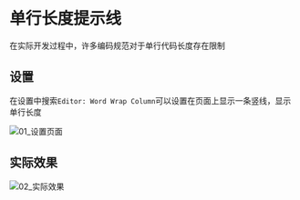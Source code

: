 # 单行长度提示线

在实际开发过程中，许多编码规范对于单行代码长度存在限制

## 设置

在设置中搜索`Editor: Word Wrap Column`可以设置在页面上显示一条竖线，显示单行长度

<img src="./image/01_设置页面.png" alt="01_设置页面" />

## 实际效果

<img src="./image/02_实际效果.png" alt="02_实际效果" />
